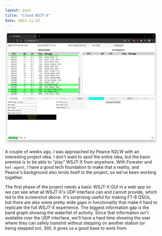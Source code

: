 ```yaml
---
layout: post
title: "Cloud WSJT-X"
date: 2021-11-23
---
```


![Screenshot of CloudWsjtx](/assets/2021-11-23-CloudWsjtx.png)

A couple of weeks ago, I was approached by Pearce N2LW with an interesting project idea. I don't
want to spoil the entire idea, but the basic premise is to be able to "play" WSJT-X from anywhere.
With Forester and `kel-agent`, I have a good tech foundation to make that a reality, and Pearce's
background also lends itself to the project, so we've been working together.

The first phase of the project needs a basic WSJT-X GUI in a web app so we can see what all WSJT-X's
UDP interface can and cannot provide, which led to the screenshot above. It's surprising useful for
making FT-8 QSOs, but there are also some pretty wide gaps in functionality that make it hard to
replicate the full WSJT-X experience. The biggest information gap is the band graph showing the
waterfall of activity. Since that information isn't available over the UDP interface, we'll have a
hard time showing the user where they can safely transmit without stepping on another station (or
being stepped on). Still, it gives us a good base to work from.
